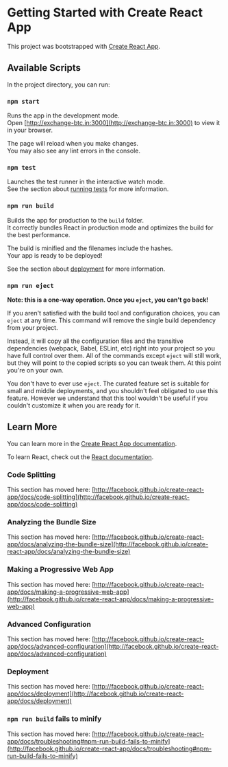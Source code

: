 # Getting Started with Create React App

This project was bootstrapped with [Create React App](http://github.com/facebook/create-react-app).

## Available Scripts

In the project directory, you can run:

### `npm start`

Runs the app in the development mode.\
Open [http://exchange-btc.in:3000](http://exchange-btc.in:3000) to view it in your browser.

The page will reload when you make changes.\
You may also see any lint errors in the console.

### `npm test`

Launches the test runner in the interactive watch mode.\
See the section about [running tests](http://facebook.github.io/create-react-app/docs/running-tests) for more information.

### `npm run build`

Builds the app for production to the `build` folder.\
It correctly bundles React in production mode and optimizes the build for the best performance.

The build is minified and the filenames include the hashes.\
Your app is ready to be deployed!

See the section about [deployment](http://facebook.github.io/create-react-app/docs/deployment) for more information.

### `npm run eject`

**Note: this is a one-way operation. Once you `eject`, you can't go back!**

If you aren't satisfied with the build tool and configuration choices, you can `eject` at any time. This command will remove the single build dependency from your project.

Instead, it will copy all the configuration files and the transitive dependencies (webpack, Babel, ESLint, etc) right into your project so you have full control over them. All of the commands except `eject` will still work, but they will point to the copied scripts so you can tweak them. At this point you're on your own.

You don't have to ever use `eject`. The curated feature set is suitable for small and middle deployments, and you shouldn't feel obligated to use this feature. However we understand that this tool wouldn't be useful if you couldn't customize it when you are ready for it.

## Learn More

You can learn more in the [Create React App documentation](http://facebook.github.io/create-react-app/docs/getting-started).

To learn React, check out the [React documentation](http://reactjs.org/).

### Code Splitting

This section has moved here: [http://facebook.github.io/create-react-app/docs/code-splitting](http://facebook.github.io/create-react-app/docs/code-splitting)

### Analyzing the Bundle Size

This section has moved here: [http://facebook.github.io/create-react-app/docs/analyzing-the-bundle-size](http://facebook.github.io/create-react-app/docs/analyzing-the-bundle-size)

### Making a Progressive Web App

This section has moved here: [http://facebook.github.io/create-react-app/docs/making-a-progressive-web-app](http://facebook.github.io/create-react-app/docs/making-a-progressive-web-app)

### Advanced Configuration

This section has moved here: [http://facebook.github.io/create-react-app/docs/advanced-configuration](http://facebook.github.io/create-react-app/docs/advanced-configuration)

### Deployment

This section has moved here: [http://facebook.github.io/create-react-app/docs/deployment](http://facebook.github.io/create-react-app/docs/deployment)

### `npm run build` fails to minify

This section has moved here: [http://facebook.github.io/create-react-app/docs/troubleshooting#npm-run-build-fails-to-minify](http://facebook.github.io/create-react-app/docs/troubleshooting#npm-run-build-fails-to-minify)
